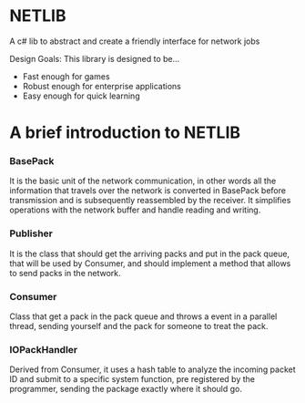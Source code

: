 # NETLIB
A c# lib to abstract and create a friendly interface for network jobs

Design Goals: This library is designed to be...

* Fast enough for games
* Robust enough for enterprise applications
* Easy enough for quick learning

# A brief introduction to NETLIB

### BasePack
It is the basic unit of the network communication, in other words all the information that travels over 
the network is converted in BasePack before transmission and is subsequently reassembled by the receiver.
It simplifies operations with the network buffer and handle reading and writing.

### Publisher
It is the class that should get the arriving packs and put in the pack queue, that will be used by Consumer,
and should implement a method that allows to send packs in the network.

### Consumer
Class that get a pack in the pack queue and throws a event in a parallel thread, sending yourself and the pack for someone to treat the pack.

### IOPackHandler
Derived from Consumer, it uses a hash table to analyze the incoming packet ID and submit to a specific system function, pre registered by the programmer, sending the package exactly where it should go. 
